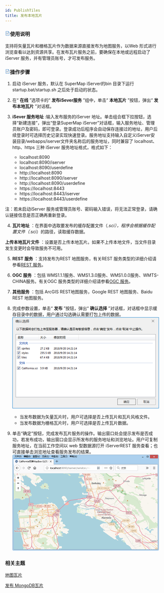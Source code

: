 ```yaml
---
id: PublishTiles
title: 发布本地瓦片
---
```

### ![](../img/read.gif)使用说明

支持将矢量瓦片和栅格瓦片作为数据来源直接发布为地图服务，以Web 形式进行浏览查看以达到资源共享。在发布瓦片服务之前，要确保在本地或远程启动了
iServer 服务，并有管理员账号，才可发布服务。

### ![](../img/read.gif)操作步骤

1. 启动 iServer 服务，默认在 SuperMap iServer的bin 目录下运行 startup.bat/startup.sh 之后处于启动的状态。
2. 在“ **在线** ”选项卡的“ **发布iSever服务** ”组中，单击“ **本地瓦片** ”按钮，弹出“ **发布本地瓦片** ”对话框。
3. **iSever 服务地址** :输入发布服务的iServer 地址。单击组合框下拉按钮，选择“新建连接”，弹出“登录SuperMap iServer”对话框，输入服务地址、管理员账户及密码，即可登录。登录成功后程序会自动保存连接过的地址，用户后续登录时可选择历史记录实现快速登录。服务地址支持输入自定义iServer安装目录/webapps/iserver文件夹名称后的服务地址，同时兼容了 localhost、http、https 三种 iServer 服务地址格式，格式如下：

    * localhost:8090
    * localhost:8090/iserver
    * localhost:8090/userdefine
    * http://localhost:8090
    * http://localhost:8090/iserver
    * http://localhost:8090/userdefine
    * https://localhost:8443
    * https://localhost:8443/iserver
    * https://localhost:8443/userdefine

注：若未启动iServer 服务或管理员账号、密码输入错误，将无法正常登录，请确认链接信息是否正确再重新登录。

4. **瓦片地址** ：在界面中选取要发布的缓存配置文件（*.sci），程序会根据缓存配置文件（*.sci）的路径，读取缓存数据。 

**上传本地瓦片文件** ：设置是否上传本地瓦片。如果不上传本地文件，当文件目录发生变更时会导致服务不可用。

5. **REST 服务** ：支持发布为REST 地图服务，有关REST 服务类型的详细介绍请参看[REST 服务](../TechDocument/WebDatasets/AboutWebDataset)。
6. **OGC 服务** ：包括 WMS1.1.1服务、WMS1.3.0服务、WMS1.0.0服务、WMTS-CHINA服务。有关OGC 服务类型的详细介绍请参看[OGC 服务](../TechDocument/WebDatasets/AboutWebDataset)。
7. **其他服务** ：包括 ArcGIS REST地图服务，Google REST 地图服务、Baidu REST 地图服务。
8. 完成参数设置，单击“ **发布** ”按钮，弹出“ **确认选择** ”对话框，对话框中显示缓存目录中的数据，用户通过勾选确认需要打包上传的数据。
![](img/ConfirmPublish.png)    

    * 当发布数据为矢量瓦片时，用户可选择是否上传瓦片和瓦片风格文件。
    * 当发布数据为栅格瓦片时，用户可选择是否上传瓦片数据。  

9. 单击“确定”按钮，完成发布瓦片服务的操作。输出窗口处会提示发布是否成功，若发布成功，输出窗口会显示所发布的服务地址和浏览地址。用户可复制服务地址，在当前工作空间以 web 型数据源打开 iServerREST 服务查看；也可直接单击浏览地址查看服务发布的结果。
![](img/VectorTilesResult.png)  


###  相关主题

 [地图瓦片](MapTiles)

 [发布 MongoDB瓦片](PublishMongoDBTile)



